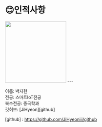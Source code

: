 # 😊인적사항   

<image src = 나.jpg height=200 width=200>
  ---
  
  이름: 박지현   
  전공: 스마트IoT전공   
  복수전공: 중국학과   
  깃허브: [JiHyeon][github]  
  
  [github] : https://github.com/JiHyeoniii/github
